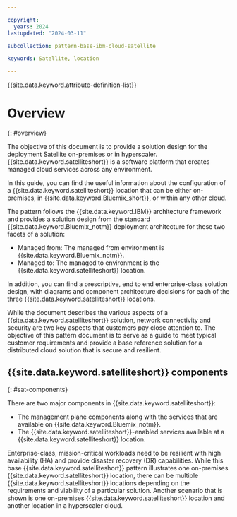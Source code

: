 ```yaml
---

copyright:
  years: 2024
lastupdated: "2024-03-11"

subcollection: pattern-base-ibm-cloud-satellite

keywords: Satellite, location

---
```


{{site.data.keyword.attribute-definition-list}}

# Overview
{: #overview}

The objective of this document is to provide a solution design for the deployment Satellite on-premises or in hyperscaler. {{site.data.keyword.satelliteshort}} is a software platform that creates managed cloud services across any environment. 

In this guide, you can find the useful information about the configuration of a {{site.data.keyword.satelliteshort}} location that can be either on-premises, in {{site.data.keyword.Bluemix_short}}, or within any other cloud.

The pattern follows the {{site.data.keyword.IBM}} architecture framework and provides a solution design from the standard {{site.data.keyword.Bluemix_notm}} deployment architecture for these two facets of a solution:

- Managed from: The managed from environment is {{site.data.keyword.Bluemix_notm}}.
- Managed to: The managed to environment is the {{site.data.keyword.satelliteshort}} location.

In addition, you can find a prescriptive, end to end enterprise-class solution design, with diagrams and component architecture decisions for each of the three {{site.data.keyword.satelliteshort}} locations.

While the document describes the various aspects of a {{site.data.keyword.satelliteshort}} solution, network connectivity and security are two key aspects that customers pay close attention to. The objective of this pattern document is to serve as a guide to meet typical customer requirements and provide a base reference solution for a distributed cloud solution that is secure and resilient.

## {{site.data.keyword.satelliteshort}} components
{: #sat-components}

There are two major components in {{site.data.keyword.satelliteshort}}:
- The management plane components along with the services that are available on {{site.data.keyword.Bluemix_notm}}.
- The {{site.data.keyword.satelliteshort}}-enabled services available at a {{site.data.keyword.satelliteshort}} location.

Enterprise-class, mission-critical workloads need to be resilient with high availability (HA) and provide disaster recovery (DR) capabilities. While this base {{site.data.keyword.satelliteshort}} pattern illustrates one on-premises {{site.data.keyword.satelliteshort}} location, there can be multiple {{site.data.keyword.satelliteshort}} locations depending on the requirements and viability of a particular solution. Another scenario that is shown is one on-premises {{site.data.keyword.satelliteshort}} location and another location in a hyperscaler cloud.
